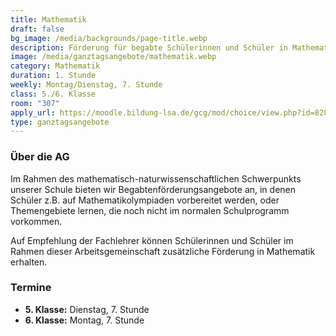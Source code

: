 ```yaml
---
title: Mathematik
draft: false
bg_image: /media/backgrounds/page-title.webp
description: Förderung für begabte Schülerinnen und Schüler in Mathematik.
image: /media/ganztagsangebote/mathematik.webp
category: Mathematik
duration: 1. Stunde
weekly: Montag/Dienstag, 7. Stunde
class: 5./6. Klasse
room: "307"
apply_url: https://moodle.bildung-lsa.de/gcg/mod/choice/view.php?id=828
type: ganztagsangebote
---
```

### Über die AG

Im Rahmen des mathematisch-naturwissenschaftlichen Schwerpunkts unserer Schule bieten wir Begabtenförderungsangebote an, in denen Schüler z.B. auf Mathematikolympiaden vorbereitet werden, oder Themengebiete lernen, die noch nicht im normalen Schulprogramm vorkommen.

Auf Empfehlung der Fachlehrer können Schülerinnen und Schüler im Rahmen dieser Arbeitsgemeinschaft zusätzliche Förderung in Mathematik erhalten.

### Termine

- **5. Klasse:** Dienstag, 7. Stunde
- **6. Klasse:** Montag, 7. Stunde
